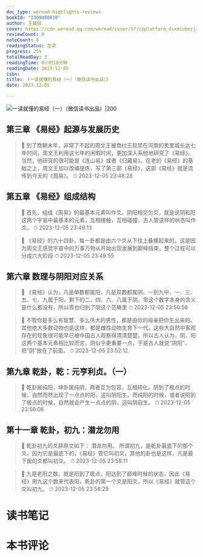 ```yaml
---
doc_type: weread-highlights-reviews
bookId: "3300080030"
author: 王晨阳
cover: https://cdn.weread.qq.com/weread/cover/57/cpplatform_dsxmiubezjz3aa4axacpyx/t7_cpplatform_dsxmiubezjz3aa4axacpyx1702276539.jpg
reviewCount: 0
noteCount: 8
readingStatus: 在读
progress: 25%
totalReadDay: 3
readingTime: 0小时18分钟
readingDate: 2023-12-05
isbn: 
title: 《一读就懂的易经（一）（微信读书出品）》
date: 2023-12-05

---
```


![ 一读就懂的易经（一）（微信读书出品）|200](https://cdn.weread.qq.com/weread/cover/57/cpplatform_dsxmiubezjz3aa4axacpyx/t7_cpplatform_dsxmiubezjz3aa4axacpyx1702276539.jpg)


## 第三章 《易经》起源与发展历史

> 📌 到了商朝末年，非常了不起的周文王被商纣王软禁在河南的羑里城长达七年时间，周文王利用这七年的闲暇时间，更加深入系统地研究了《易经》。当然，他研究的很可能是《连山易》或者《归藏易》。在老的《易经》的基础之上，周文王加以改编提炼，写了第三部《易经》，这部《易经》就是流传到今天的《周易》。 
> ⏱ 2023-12-05 23:48:28 

## 第五章 《易经》组成结构

> 📌 首先，组成《周易》的最基本元素叫作爻。阴阳相交为爻，就是说阴和阳这两个宇宙中最基本的元素，互相接触，互相碰撞，古人管这样的状态叫作爻。 
> ⏱ 2023-12-05 23:49:13 

> 📌 《易经》的六十四卦，每一卦都是由六个爻从下往上叠摞起来的。这是因为周文王感觉宇宙中的万事万物从开始出现发展到巅峰结束，整个过程可以分成六大阶段 
> ⏱ 2023-12-05 23:49:55 

## 第六章 数理与阴阳对应关系

> 📌 《易经》认为，凡是单数都属阳，凡是双数都属阴。一到九中，一、三、五、七、九属于阳，剩下的二、四、六、八属于阴。零这个数字本身的含义是什么都没有，所以零也归到了阴这个范畴里 
> ⏱ 2023-12-05 23:50:56 

> 📌 不管你是多么有智慧、多么伟大的男性，都是由你的母亲把你生出来的。其他绝大多数动物也是这样，都是雌性动物生育下一代。这些大自然中客观存在的现象很可能早已被中国古人观察得清清楚楚。所以古人认为，阴、阳这两个基本元素相比较而言，阴似乎更重要一点，于是古人就说“阴阳”，把“阴”放在了前面。 
> ⏱ 2023-12-05 23:52:12 

## 第九章 乾卦，乾：元亨利贞。（一）

> 📌 乾卦属纯阳，坤卦属纯阴，两者互为包容，互相转化。阴到了极点的时候，自然而然出现了一点点的阳，这叫阴阳生。而纯阳的时候，或者说阳到了极点的时候，自然就会产生一点点的阴，这叫阴自生。 
> ⏱ 2023-12-05 23:56:06 

## 第十一章 乾卦，初九：潜龙勿用

> 📌 乾卦初九的爻辞原文如下：
潜龙勿用。
所谓初九，是乾卦最底下的那个爻。因为它是最底下的，《易经》管它叫初爻，其他的卦也是这样，凡是最下面的爻都叫初爻。 
> ⏱ 2023-12-05 23:58:11 

> 📌 九是老阳之数，就是阳到了极点，阳达到了巅峰时候的状态，因此《易经》用九这个数来代表阳，乾卦的第一个爻是阳爻，所以《易经》就管这个爻叫初九。 
> ⏱ 2023-12-05 23:58:29 


# 读书笔记


# 本书评论
